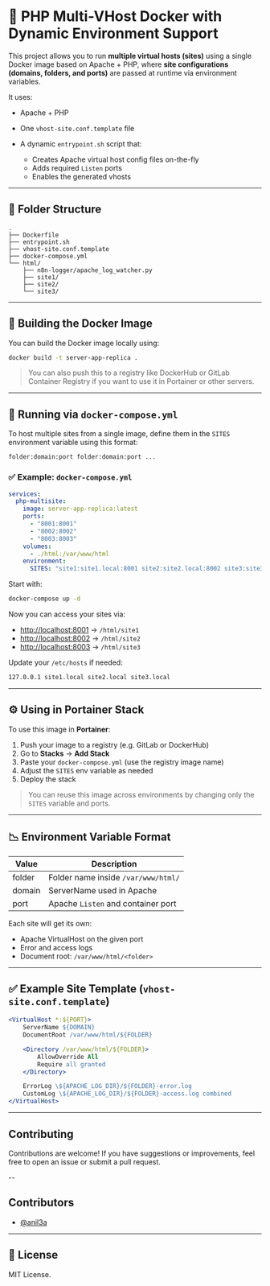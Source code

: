 # 🚧 PHP Multi-VHost Docker with Dynamic Environment Support

This project allows you to run **multiple virtual hosts (sites)** using a single Docker image based on Apache + PHP, where **site configurations (domains, folders, and ports)** are passed at runtime via environment variables.

It uses:

* Apache + PHP
* One `vhost-site.conf.template` file
* A dynamic `entrypoint.sh` script that:

  * Creates Apache virtual host config files on-the-fly
  * Adds required `Listen` ports
  * Enables the generated vhosts

---

## 📆 Folder Structure

```
.
├── Dockerfile
├── entrypoint.sh
├── vhost-site.conf.template
├── docker-compose.yml
└── html/
    ├── n8n-logger/apache_log_watcher.py
    ├── site1/
    ├── site2/
    └── site3/
```

---

## 💪 Building the Docker Image

You can build the Docker image locally using:

```bash
docker build -t server-app-replica .
```

> You can also push this to a registry like DockerHub or GitLab Container Registry if you want to use it in Portainer or other servers.

---

## 👋 Running via `docker-compose.yml`

To host multiple sites from a single image, define them in the `SITES` environment variable using this format:

```
folder:domain:port folder:domain:port ...
```

### ✅ Example: `docker-compose.yml`

```yaml
services:
  php-multisite:
    image: server-app-replica:latest
    ports:
      - "8001:8001"
      - "8002:8002"
      - "8003:8003"
    volumes:
      - ./html:/var/www/html
    environment:
      SITES: "site1:site1.local:8001 site2:site2.local:8002 site3:site3.local:8003"
```

Start with:

```bash
docker-compose up -d
```

Now you can access your sites via:

* [http://localhost:8001](http://localhost:8001) → `/html/site1`
* [http://localhost:8002](http://localhost:8002) → `/html/site2`
* [http://localhost:8003](http://localhost:8003) → `/html/site3`

Update your `/etc/hosts` if needed:

```txt
127.0.0.1 site1.local site2.local site3.local
```

---

## ⚙️ Using in Portainer Stack

To use this image in **Portainer**:

1. Push your image to a registry (e.g. GitLab or DockerHub)
2. Go to **Stacks** → **Add Stack**
3. Paste your `docker-compose.yml` (use the registry image name)
4. Adjust the `SITES` env variable as needed
5. Deploy the stack

> You can reuse this image across environments by changing only the `SITES` variable and ports.

---

## 📉 Environment Variable Format

| Value  | Description                         |
| ------ | ----------------------------------- |
| folder | Folder name inside `/var/www/html/` |
| domain | ServerName used in Apache           |
| port   | Apache `Listen` and container port  |

Each site will get its own:

* Apache VirtualHost on the given port
* Error and access logs
* Document root: `/var/www/html/<folder>`

---

## ✅ Example Site Template (`vhost-site.conf.template`)

```apache
<VirtualHost *:${PORT}>
    ServerName ${DOMAIN}
    DocumentRoot /var/www/html/${FOLDER}

    <Directory /var/www/html/${FOLDER}>
        AllowOverride All
        Require all granted
    </Directory>

    ErrorLog \${APACHE_LOG_DIR}/${FOLDER}-error.log
    CustomLog \${APACHE_LOG_DIR}/${FOLDER}-access.log combined
</VirtualHost>
```

---
## Contributing
Contributions are welcome! If you have suggestions or improvements, feel free to open an issue or submit a pull request.

--
## Contributors
- [@anil3a](https://github.com/anil3a)


---

## 📜 License

MIT License.
